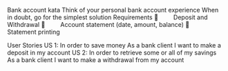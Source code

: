 
Bank account kata
Think of your personal bank account experience
When in doubt, go for the simplest solution
Requirements
         Deposit and Withdrawal
         Account statement (date, amount, balance)
         Statement printing

User Stories
US 1:
In order to save money
As a bank client
I want to make a deposit in my account
US 2:
In order to retrieve some or all of my savings
As a bank client
I want to make a withdrawal from my account
